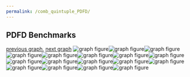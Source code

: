 ```yaml
---
permalink: /comb_quintuple_PDFD/
---
```



 ## PDFD Benchmarks

[previous graph](../comb_quintuple_O/), [next graph](../comb_quintuple_RB/)
![graph figure](./images/quintuple/PDFD/PDFD-AVL_box.png)![graph figure](./images/quintuple/PDFD/PDFD-A_box.png)![graph figure](./images/quintuple/PDFD/PDFD-CYPHERD_box.png)![graph figure](./images/quintuple/PDFD/PDFD-EGG_box.png)![graph figure](./images/quintuple/PDFD/PDFD-FACE_box.png)![graph figure](./images/quintuple/PDFD/PDFD-FLOYD_box.png)![graph figure](./images/quintuple/PDFD/PDFD-F_box.png)![graph figure](./images/quintuple/PDFD/PDFD-H_box.png)![graph figure](./images/quintuple/PDFD/PDFD-JSOND_box.png)![graph figure](./images/quintuple/PDFD/PDFD-K_box.png)![graph figure](./images/quintuple/PDFD/PDFD-O_box.png)![graph figure](./images/quintuple/PDFD/PDFD-PDFD_box.png)![graph figure](./images/quintuple/PDFD/PDFD-RB_box.png)![graph figure](./images/quintuple/PDFD/PDFD-ROD_box.png)![graph figure](./images/quintuple/PDFD/PDFD-SMATRIX_box.png)![graph figure](./images/quintuple/PDFD/PDFD-SORTD_box.png)![graph figure](./images/quintuple/PDFD/PDFD-ZB_box.png)